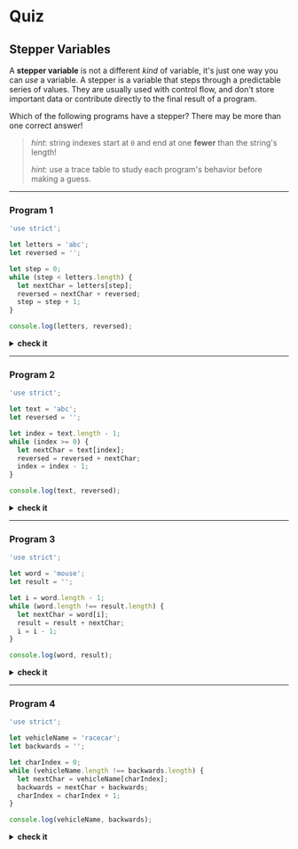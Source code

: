 # Quiz


## Stepper Variables

A **stepper variable** is not a different _kind_ of variable, it's just one way
you can _use_ a variable. A stepper is a variable that steps through a
predictable series of values. They are usually used with control flow, and don't
store important data or contribute directly to the final result of a program.

Which of the following programs have a stepper? There may be more than one
correct answer!

> _hint_: string indexes start at `0` and end at one **fewer** than the string's
> length!
>
> _hint_: use a trace table to study each program's behavior before making a
> guess.

---

### Program 1

```js
'use strict';

let letters = 'abc';
let reversed = '';

let step = 0;
while (step < letters.length) {
  let nextChar = letters[step];
  reversed = nextChar + reversed;
  step = step + 1;
}

console.log(letters, reversed);
```

<details>
<summary><strong>check it</strong></summary>
<br>

✔ Correct!

`step`:

- **initialized**: `0`, the first index in a string
- **stepped**: `+1`, to access each character in order from front to back
- **check**: is less than `letters.length`, the index of the last character in
  the string

The `step` variable is used as a stepper. It is initialized to `0` (the first
index in a string) and then steps up by `1` with each iteration of the loop,
each time being used as an index to access the next character in the string.

It is also used by the `while` loop's condition to know when all the characters
in the string have been used. When the `step` variable is equal to `letter`'s
length it's done.

None of the numbers stored in `step` appear in the final reversed text, the
numbers used only to support the program's control flow and character access.

</details>

---

### Program 2

```js
'use strict';

let text = 'abc';
let reversed = '';

let index = text.length - 1;
while (index >= 0) {
  let nextChar = text[index];
  reversed = reversed + nextChar;
  index = index - 1;
}

console.log(text, reversed);
```

<details>
<summary><strong>check it</strong></summary>
<br>

✔ Correct!

`index`:

- **initialized**: `text.length - 1`, the _last_ index in the string
- **stepped**: `-1`, to access each character in order from back to front
- **check**: is greater than or equal to `0`, the _first_ of a string

The `index` variable is used as a stepper. It is initialized to one _less_ than
the string's length and steps _down_ by one with each iteration of the loop.
Notice how the `nextChar` is added to the _end_ of the new string? That's
because the characters are being read in reverse order, adding them to the front
of `reversed` would not reverse the string!

`index` is also used by the `while` loop's condition to know when all the
characters in the string have been used. When the `index` variable is equal to
`-1` the loop condition will be false. It is written this way because `0` is the
first index in a string, when the `index` is `0` it has read the last remaining
character in the string.

None of the numbers stored in `index` appear in the final reversed text, the
numbers used only to support the program's control flow and character access

</details>

---

### Program 3

```js
'use strict';

let word = 'mouse';
let result = '';

let i = word.length - 1;
while (word.length !== result.length) {
  let nextChar = word[i];
  result = result + nextChar;
  i = i - 1;
}

console.log(word, result);
```

<details>
<summary><strong>check it</strong></summary>
<br>

✔ Correct!

`i`:

- **initialized**: `word.length - 1`, the _last_ index in the string
- **stepped**: `-1`, to access each character in order from back to front
- **check**: (`i` is not used in the check!)

The `i` variable is used as a stepper. It is initialized to one _less_ than the
string's length and steps _down_ by one with each iteration of the loop. Notice
how the `nextChar` is added to the _end_ of the new string? That's because the
characters are being read in reverse order, adding them to the front of `result`
would not reverse the string!

`i` is not used by the `while` loop's condition, instead the condition checks if
the original `word` and the new `result` have different lengths (contain a
different number of characters). When the two strings have the same number of
characters, then you know that all of the full string has been reversed and the
loop can stop.

None of the numbers stored in `i` appear in the final reversed text, the numbers
used only to support the program's control flow and character access

</details>

---

### Program 4

```js
'use strict';

let vehicleName = 'racecar';
let backwards = '';

let charIndex = 0;
while (vehicleName.length !== backwards.length) {
  let nextChar = vehicleName[charIndex];
  backwards = nextChar + backwards;
  charIndex = charIndex + 1;
}

console.log(vehicleName, backwards);
```

<details>
<summary><strong>check it</strong></summary>
<br>

✔ Correct!

`charIndex`:

- **initialized**: `0`, the first index in a string
- **stepped**: `+1`, to access each character in order from front to back
- **check**: (`charIndex` is not used in the check!)

The `charIndex` variable is used as a stepper. It is initialized to `0` (the
first index in a string) and then steps up by `1` with each iteration of the
loop, each time being used as an index to access the next character in the
string.

`charIndex` is not used by the `while` loop's condition, instead the condition
checks if the original `vehicleName` and the new `backwards` have different
lengths (contain a different number of characters). When the two strings have
the same number of characters, then you know that all of the full string has
been reversed and the loop can stop.

None of the numbers stored in `charIndex` appear in the final reversed text, the
numbers used only to support the program's control flow and character access

</details>
